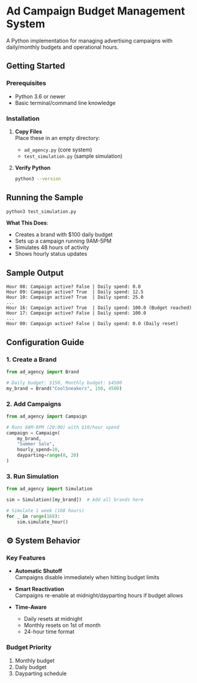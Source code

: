 # Ad Campaign Budget Management System

A Python implementation for managing advertising campaigns with daily/monthly budgets and operational hours.

## Getting Started

### Prerequisites
- Python 3.6 or newer
- Basic terminal/command line knowledge

### Installation
1. **Copy Files**  
   Place these in an empty directory:
   - `ad_agency.py` (core system)
   - `test_simulation.py` (sample simulation)

2. **Verify Python**  
   ```bash
   python3 --version
   ```

##  Running the Sample

```bash
python3 test_simulation.py
```

**What This Does**:
- Creates a brand with $100 daily budget
- Sets up a campaign running 9AM-5PM
- Simulates 48 hours of activity
- Shows hourly status updates

## Sample Output
```
Hour 08: Campaign active? False | Daily spend: 0.0
Hour 09: Campaign active? True  | Daily spend: 12.5
Hour 10: Campaign active? True  | Daily spend: 25.0
...
Hour 16: Campaign active? True  | Daily spend: 100.0 (Budget reached)
Hour 17: Campaign active? False | Daily spend: 100.0
...
Hour 00: Campaign active? False | Daily spend: 0.0 (Daily reset)
```

##  Configuration Guide

### 1. Create a Brand
```python
from ad_agency import Brand

# Daily budget: $150, Monthly budget: $4500
my_brand = Brand("CoolSneakers", 150, 4500)
```

### 2. Add Campaigns
```python
from ad_agency import Campaign

# Runs 8AM-8PM (20:00) with $10/hour spend
campaign = Campaign(
    my_brand,
    "Summer Sale",
    hourly_spend=10,
    dayparting=range(8, 20)
)
```

### 3. Run Simulation
```python
from ad_agency import Simulation

sim = Simulation([my_brand])  # Add all brands here

# Simulate 1 week (168 hours)
for _ in range(168):
    sim.simulate_hour()
```

## ⚙️ System Behavior

### Key Features
- **Automatic Shutoff**  
  Campaigns disable immediately when hitting budget limits

- **Smart Reactivation**  
  Campaigns re-enable at midnight/dayparting hours if budget allows

- **Time-Aware**  
  - Daily resets at midnight
  - Monthly resets on 1st of month
  - 24-hour time format

### Budget Priority
1. Monthly budget
2. Daily budget
3. Dayparting schedule


